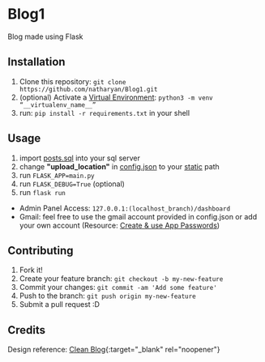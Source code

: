 # Blog1

Blog made using Flask

## Installation

1. Clone this repository: `git clone https://github.com/natharyan/Blog1.git`
2. (optional) Activate a [Virtual Environment](https://startbootstrap.com/theme/clean-blog): `python3 -m venv “__virtualenv_name__”`
3. run: `pip install -r requirements.txt` in your shell

## Usage

1. import [posts.sql](posts.sql) into your sql server
2. change **"upload_location"** in [config.json](config.json) to your [static](static) path
3. run `FLASK_APP=main.py`
4. run `FLASK_DEBUG=True` (optional)
5. run `flask run`
* Admin Panel Access: `127.0.0.1:(localhost_branch)/dashboard`
* Gmail: feel free to use the gmail account provided in config.json or add your own account (Resource: [Create & use App Passwords](https://support.google.com/mail/answer/185833?hl=en))

## Contributing

1. Fork it!
2. Create your feature branch: `git checkout -b my-new-feature`
3. Commit your changes: `git commit -am 'Add some feature'`
4. Push to the branch: `git push origin my-new-feature`
5. Submit a pull request :D

## Credits

Design reference: [Clean Blog](https://startbootstrap.com/theme/clean-blog){:target="_blank" rel="noopener"}